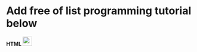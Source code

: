 # Add free of list programming tutorial below

**HTML <img src="https://www.w3.org/html/logo/badge/html5-badge-h-solo.png" width="25" height="25" />**
